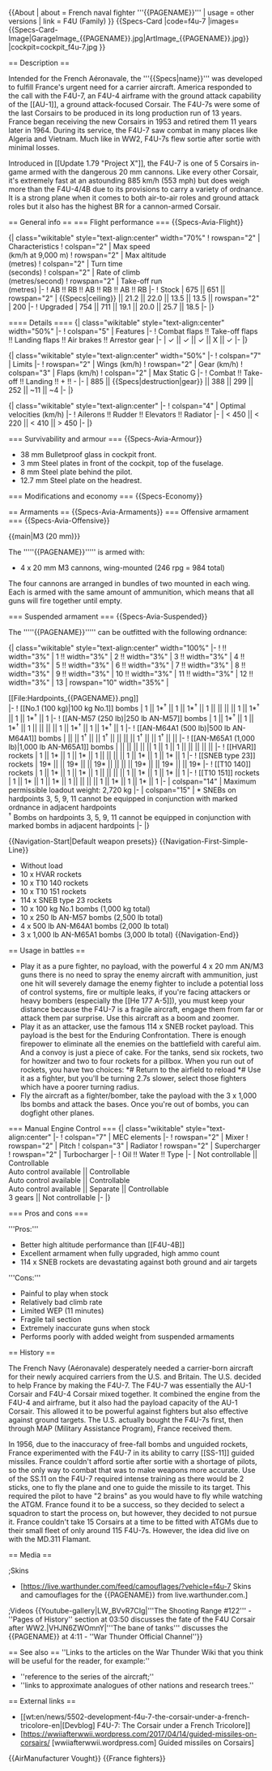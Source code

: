 {{About
| about = French naval fighter '''{{PAGENAME}}'''
| usage = other versions
| link = F4U (Family)
}}
{{Specs-Card
|code=f4u-7
|images={{Specs-Card-Image|GarageImage_{{PAGENAME}}.jpg|ArtImage_{{PAGENAME}}.jpg}}
|cockpit=cockpit_f4u-7.jpg
}}

== Description ==
<!-- ''In the description, the first part should be about the history of and the creation and combat usage of the aircraft, as well as its key features. In the second part, tell the reader about the aircraft in the game. Insert a screenshot of the vehicle, so that if the novice player does not remember the vehicle by name, he will immediately understand what kind of vehicle the article is talking about.'' -->
Intended for the French Aéronavale, the '''{{Specs|name}}''' was developed to fulfill France's urgent need for a carrier aircraft. America responded to the call with the F4U-7, an F4U-4 airframe with the ground attack capability of the [[AU-1]], a ground attack-focused Corsair. The F4U-7s were some of the last Corsairs to be produced in its long production run of 13 years. France began receiving the new Corsairs in 1953 and retired them 11 years later in 1964. During its service, the F4U-7 saw combat in many places like Algeria and Vietnam. Much like in WW2, F4U-7s flew sortie after sortie with minimal losses.

Introduced in [[Update 1.79 "Project X"]], the F4U-7 is one of 5 Corsairs in-game armed with the dangerous 20 mm cannons. Like every other Corsair, it's extremely fast at an astounding 885 km/h (553 mph) but does weigh more than the F4U-4/4B due to its provisions to carry a variety of ordnance. It is a strong plane when it comes to both air-to-air roles and ground attack roles but it also has the highest BR for a cannon-armed Corsair.

== General info ==
=== Flight performance ===
{{Specs-Avia-Flight}}
<!-- ''Describe how the aircraft behaves in the air. Speed, manoeuvrability, acceleration and allowable loads - these are the most important characteristics of the vehicle.'' -->

{| class="wikitable" style="text-align:center" width="70%"
! rowspan="2" | Characteristics
! colspan="2" | Max speed<br>(km/h at 9,000 m)
! rowspan="2" | Max altitude<br>(metres)
! colspan="2" | Turn time<br>(seconds)
! colspan="2" | Rate of climb<br>(metres/second)
! rowspan="2" | Take-off run<br>(metres)
|-
! AB !! RB !! AB !! RB !! AB !! RB
|-
! Stock
| 675 || 651 || rowspan="2" | {{Specs|ceiling}} || 21.2 || 22.0 || 13.5 || 13.5 || rowspan="2" | 200
|-
! Upgraded
| 754 || 711 || 19.1 || 20.0 || 25.7 || 18.5
|-
|}

==== Details ====
{| class="wikitable" style="text-align:center" width="50%"
|-
! colspan="5" | Features
|-
! Combat flaps !! Take-off flaps !! Landing flaps !! Air brakes !! Arrestor gear
|-
| ✓ || ✓ || ✓ || X || ✓     <!-- ✓ -->
|-
|}

{| class="wikitable" style="text-align:center" width="50%"
|-
! colspan="7" | Limits
|-
! rowspan="2" | Wings (km/h)
! rowspan="2" | Gear (km/h)
! colspan="3" | Flaps (km/h)
! colspan="2" | Max Static G
|-
! Combat !! Take-off !! Landing !! + !! -
|-
| 885 <!-- {{Specs|destruction|body}} --> || {{Specs|destruction|gear}} || 388 || 299 || 252 || ~11 || ~4
|-
|}

{| class="wikitable" style="text-align:center"
|-
! colspan="4" | Optimal velocities (km/h)
|-
! Ailerons !! Rudder !! Elevators !! Radiator
|-
| < 450 || < 220 || < 410 || > 450
|-
|}

=== Survivability and armour ===
{{Specs-Avia-Armour}}
<!-- ''Examine the survivability of the aircraft. Note how vulnerable the structure is and how secure the pilot is, whether the fuel tanks are armoured, etc. Describe the armour, if there is any, and also mention the vulnerability of other critical aircraft systems.'' -->

* 38 mm Bulletproof glass in cockpit front.
* 3 mm Steel plates in front of the cockpit, top of the fuselage.
* 8 mm Steel plate behind the pilot.
* 12.7 mm Steel plate on the headrest.

=== Modifications and economy ===
{{Specs-Economy}}

== Armaments ==
{{Specs-Avia-Armaments}}
=== Offensive armament ===
{{Specs-Avia-Offensive}}
<!-- ''Describe the offensive armament of the aircraft, if any. Describe how effective the cannons and machine guns are in a battle, and also what belts or drums are better to use. If there is no offensive weaponry, delete this subsection.'' -->
{{main|M3 (20 mm)}}

The '''''{{PAGENAME}}''''' is armed with:

* 4 x 20 mm M3 cannons, wing-mounted (246 rpg = 984 total)

The four cannons are arranged in bundles of two mounted in each wing. Each is armed with the same amount of ammunition, which means that all guns will fire together until empty.

=== Suspended armament ===
{{Specs-Avia-Suspended}}
<!-- ''Describe the aircraft's suspended armament: additional cannons under the wings, bombs, rockets and torpedoes. This section is especially important for bombers and attackers. If there is no suspended weaponry remove this subsection.'' -->

The '''''{{PAGENAME}}''''' can be outfitted with the following ordnance:

{| class="wikitable" style="text-align:center" width="100%"
|-
! !! width="3%" | 1 !! width="3%" | 2 !! width="3%" | 3 !! width="3%" | 4 !! width="3%" | 5 !! width="3%" | 6 !! width="3%" | 7 !! width="3%" | 8 !! width="3%" | 9 !! width="3%" | 10 !! width="3%" | 11 !! width="3%" | 12 !! width="3%" | 13
| rowspan="10" width="35%" | <div class="ttx-image">[[File:Hardpoints_{{PAGENAME}}.png]]</div>
|-
! [[No.1 (100 kg)|100 kg No.1]] bombs
| 1 || 1*<sup>†</sup> || 1 || 1*<sup>†</sup> || 1 || || || || 1 || 1*<sup>†</sup> || 1 || 1*<sup>†</sup> || 1
|-
! [[AN-M57 (250 lb)|250 lb AN-M57]] bombs
| 1 || 1*<sup>†</sup> || 1 || 1*<sup>†</sup> || 1 || || || || 1 || 1*<sup>†</sup> || 1 || 1*<sup>†</sup> || 1
|-
! [[AN-M64A1 (500 lb)|500 lb AN-M64A1]] bombs
| || || 1<sup>†</sup> || || 1<sup>†</sup> || || || || 1<sup>†</sup> || || 1<sup>†</sup> || ||
|-
! [[AN-M65A1 (1,000 lb)|1,000 lb AN-M65A1]] bombs
| || || || || || 1 || 1 || 1 || || || || ||
|-
! [[HVAR]] rockets
| 1 || 1* || 1 || 1* || 1 || || || || 1 || 1* || 1 || 1* || 1
|-
! [[SNEB type 23]] rockets
| 19* || || 19* || || 19* || || || || 19* || || 19* || || 19*
|-
! [[T10 140]] rockets
| 1 || 1* || 1 || 1* || 1 || || || || 1 || 1* || 1 || 1* || 1
|-
! [[T10 151]] rockets
| 1 || 1* || 1 || 1* || 1 || || || || 1 || 1* || 1 || 1* || 1
|-
| colspan="14" | Maximum permissible loadout weight: 2,720 kg
|-
| colspan="15" | * SNEBs on hardpoints 3, 5, 9, 11 cannot be equipped in conjunction with marked ordnance in adjacent hardpoints <br> <sup>†</sup> Bombs on hardpoints 3, 5, 9, 11 cannot be equipped in conjunction with marked bombs in adjacent hardpoints
|-
|}

{{Navigation-Start|Default weapon presets}}
{{Navigation-First-Simple-Line}}

* Without load
* 10 x HVAR rockets
* 10 x T10 140 rockets
* 10 x T10 151 rockets
* 114 x SNEB type 23 rockets
* 10 x 100 kg No.1 bombs (1,000 kg total)
* 10 x 250 lb AN-M57 bombs (2,500 lb total)
* 4 x 500 lb AN-M64A1 bombs (2,000 lb total)
* 3 x 1,000 lb AN-M65A1 bombs (3,000 lb total)
{{Navigation-End}}

== Usage in battles ==
<!-- ''Describe the tactics of playing in the aircraft, the features of using aircraft in a team and advice on tactics. Refrain from creating a "guide" - do not impose a single point of view, but instead, give the reader food for thought. Examine the most dangerous enemies and give recommendations on fighting them. If necessary, note the specifics of the game in different modes (AB, RB, SB).'' -->

* Play it as a pure fighter, no payload, with the powerful 4 x 20 mm AN/M3 guns there is no need to spray the enemy aircraft with ammunition, just one hit will severely damage the enemy fighter to include a potential loss of control systems, fire or multiple leaks, if you're facing attackers or heavy bombers (especially the [[He 177 A-5]]), you must keep your distance because the F4U-7 is a fragile aircraft, engage them from far or attack them par surprise. Use this aircraft as a boom and zoomer.
* Play it as an attacker, use the famous 114 x SNEB rocket payload. This payload is the best for the Enduring Confrontation. There is enough firepower to eliminate all the enemies on the battlefield with careful aim. And a convoy is just a piece of cake. For the tanks, send six rockets, two for howitzer and two to four rockets for a pillbox. When you run out of rockets, you have two choices:
*# Return to the airfield to reload
*# Use it as a fighter, but you'll be turning 2.7s slower, select those fighters which have a poorer turning radius.
* Fly the aircraft as a fighter/bomber, take the payload with the 3 x 1,000 lbs bombs and attack the bases. Once you're out of bombs, you can dogfight other planes.

=== Manual Engine Control ===
{| class="wikitable" style="text-align:center"
|-
! colspan="7" | MEC elements
|-
! rowspan="2" | Mixer
! rowspan="2" | Pitch
! colspan="3" | Radiator
! rowspan="2" | Supercharger
! rowspan="2" | Turbocharger
|-
! Oil !! Water !! Type
|-
| Not controllable || Controllable<br>Auto control available || Controllable<br>Auto control available || Controllable<br>Auto control available || Separate || Controllable<br>3 gears || Not controllable
|-
|}

=== Pros and cons ===
<!-- ''Summarise and briefly evaluate the vehicle in terms of its characteristics and combat effectiveness. Mark its pros and cons in the bulleted list. Try not to use more than 6 points for each of the characteristics. Avoid using categorical definitions such as "bad", "good" and the like - use substitutions with softer forms such as "inadequate" and "effective".'' -->

'''Pros:'''

* Better high altitude performance than [[F4U-4B]]
* Excellent armament when fully upgraded, high ammo count
* 114 x SNEB rockets are devastating against both ground and air targets

'''Cons:'''

* Painful to play when stock
* Relatively bad climb rate
* Limited WEP (11 minutes)
* Fragile tail section
* Extremely inaccurate guns when stock
* Performs poorly with added weight from suspended armaments

== History ==
<!-- ''Describe the history of the creation and combat usage of the aircraft in more detail than in the introduction. If the historical reference turns out to be too long, take it to a separate article, taking a link to the article about the vehicle and adding a block "/History" (example: <nowiki>https://wiki.warthunder.com/(Vehicle-name)/History</nowiki>) and add a link to it here using the <code>main</code> template. Be sure to reference text and sources by using <code><nowiki><ref></ref></nowiki></code>, as well as adding them at the end of the article with <code><nowiki><references /></nowiki></code>. This section may also include the vehicle's dev blog entry (if applicable) and the in-game encyclopedia description (under <code><nowiki>=== In-game description ===</nowiki></code>, also if applicable).'' -->
The French Navy (Aéronavale) desperately needed a carrier-born aircraft for their newly acquired carriers from the U.S. and Britain. The U.S. decided to help France by making the F4U-7. The F4U-7 was essentially the AU-1 Corsair and F4U-4 Corsair mixed together. It combined the engine from the F4U-4 and airframe, but it also had the payload capacity of the AU-1 Corsair. This allowed it to be powerful against fighters but also effective against ground targets. The U.S. actually bought the F4U-7s first, then through MAP (Military Assistance Program), France received them.

In 1956, due to the inaccuracy of free-fall bombs and unguided rockets, France experimented with the F4U-7 in its ability to carry [[SS-11]] guided missiles. France couldn't afford sortie after sortie with a shortage of pilots, so the only way to combat that was to make weapons more accurate. Use of the SS.11 on the F4U-7 required intense training as there would be 2 sticks, one to fly the plane and one to guide the missile to its target. This required the pilot to have "2 brains" as you would have to fly while watching the ATGM. France found it to be a success, so they decided to select a squadron to start the process on, but however, they decided to not pursue it. France couldn't take 15 Corsairs at a time to be fitted with ATGMs due to their small fleet of only around 115 F4U-7s. However, the idea did live on with the MD.311 Flamant.

== Media ==
<!-- ''Excellent additions to the article would be video guides, screenshots from the game, and photos.'' -->

;Skins

* [https://live.warthunder.com/feed/camouflages/?vehicle=f4u-7 Skins and camouflages for the {{PAGENAME}} from live.warthunder.com.]

;Videos
{{Youtube-gallery|LW_BVvR7CIg|'''The Shooting Range #122''' - ''Pages of History'' section at 03:50 discusses the fate of the F4U Corsair after WW2.|VHJN6ZWOmnY|'''The bane of tanks''' discusses the {{PAGENAME}} at 4:11 - ''War Thunder Official Channel''}}

== See also ==
''Links to the articles on the War Thunder Wiki that you think will be useful for the reader, for example:''

* ''reference to the series of the aircraft;''
* ''links to approximate analogues of other nations and research trees.''

== External links ==
<!-- ''Paste links to sources and external resources, such as:''
* ''topic on the official game forum;''
* ''other literature.'' -->

* [[wt:en/news/5502-development-f4u-7-the-corsair-under-a-french-tricolore-en|[Devblog] F4U-7: The Corsair under a French Tricolore]]
* [https://wwiiafterwwii.wordpress.com/2017/04/14/guided-missiles-on-corsairs/ <nowiki>[wwiiafterwwii.wordpress.com]</nowiki> Guided missiles on Corsairs]

{{AirManufacturer Vought}}
{{France fighters}}